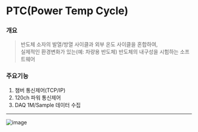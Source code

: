# PTC(Power Temp Cycle)
### 개요
> 반도체 소자의 발열/방열 사이클과 외부 온도 사이클을 혼합하여,<br>
> 실제적인 환경변화가 있는(예: 차량용 반도체) 반도체의 내구성을 시험하는 소프트웨어<br>

### 주요기능
1. 챔버 통신제어(TCP/IP)
2. 120ch 파워 통신제어
3. DAQ 1M/Sample 데이터 수집

___
![image](https://user-images.githubusercontent.com/68735491/106356499-541bd180-6343-11eb-93ec-ec6d91bdd6af.png)
